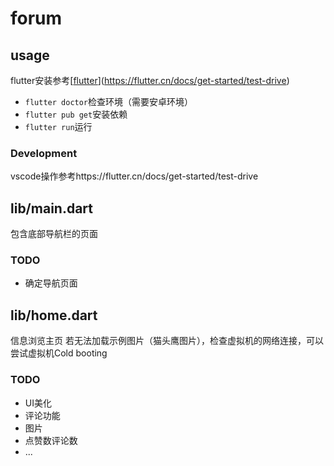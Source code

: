# forum

## usage

flutter安装参考[[flutter](https://flutter.cn/docs/get-started/install)](https://flutter.cn/docs/get-started/test-drive)

- `flutter doctor`检查环境（需要安卓环境）
- `flutter pub get`安装依赖
- `flutter run`运行

### Development

vscode操作参考https://flutter.cn/docs/get-started/test-drive

## lib/main.dart

包含底部导航栏的页面

### TODO

- 确定导航页面

## lib/home.dart

信息浏览主页
若无法加载示例图片（猫头鹰图片），检查虚拟机的网络连接，可以尝试虚拟机Cold booting

### TODO
- UI美化
- 评论功能
- 图片
- 点赞数评论数
- ...